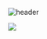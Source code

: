 ![header](https://capsule-render.vercel.app/api?type=Slice&color=#cceecc&height=300&section=header&text=김경민환영해&fontSize=80)

<img src="https://img.shields.io/badge/Next.js-61DAFB?style=flat&logo=Next.js&logoColor=white"/>
